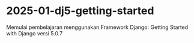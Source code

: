 # 2025-01-dj5-getting-started
Memulai pembelajaran menggunakan Framework Django: Getting Started with Django versi 5.0.7
